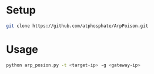 # Setup
```bash
git clone https://github.com/atphosphate/ArpPoison.git
```

# Usage
```bash
python arp_posion.py -t <target-ip> -g <gateway-ip>
```
